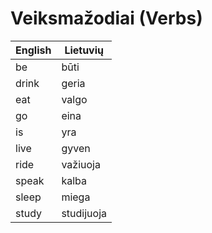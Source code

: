 # Veiksmažodiai (Verbs)
English|Lietuvių
---|---
be|būti
drink|geria
eat|valgo
go|eina
is|yra
live|gyven
ride|važiuoja
speak|kalba
sleep|miega
study|studijuoja